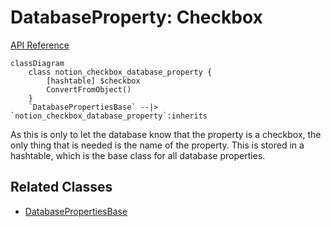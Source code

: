 # DatabaseProperty: Checkbox

[API Reference](https://developers.notion.com/reference/property-object#checkbox)

```mermaid
classDiagram
    class notion_checkbox_database_property {
        [hashtable] $checkbox
        ConvertFromObject()
    }
    `DatabasePropertiesBase` --|> `notion_checkbox_database_property`:inherits
```

As this is only to let the database know that the property is a checkbox, the only thing that is needed is the name of the property. This is stored in a hashtable, which is the base class for all database properties.

## Related Classes

- [DatabasePropertiesBase](./00_dp_DatabasePropertiesBase.md)
